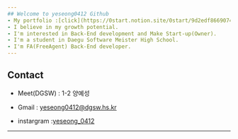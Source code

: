 ```yaml
---
## Welcome to yeseong0412 Github
- My portfolio :[click](https://0start.notion.site/0start/9d2edf8669074a388dc9f816cba57649)
- I believe in my growth potential.
- I'm interested in Back-End development and Make Start-up(Owner).
- I'm a student in Daegu Software Meister High School.
- I'm FA(FreeAgent) Back-End developer. 
---
```

## Contact

- Meet(DGSW) : 1-2 양예성

- Gmail : yeseong0412@dgsw.hs.kr

- instargram :[yeseong_0412](https://www.instagram.com/yeseong_0412/)

---
